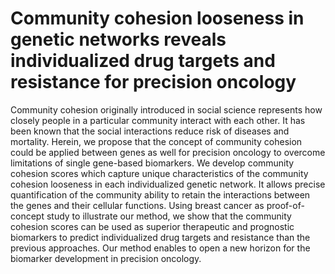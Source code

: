 # Community cohesion looseness in genetic networks reveals individualized drug targets and resistance for precision oncology
Community cohesion originally introduced in social science represents how closely people in a particular community interact with each other. It has been known that the social interactions reduce risk of diseases and mortality. Herein, we propose that the concept of community cohesion could be applied between genes as well for precision oncology to overcome limitations of single gene-based biomarkers. We develop community cohesion scores which capture unique characteristics of the community cohesion looseness in each individualized genetic network. It allows precise quantification of the community ability to retain the interactions between the genes and their cellular functions. Using breast cancer as proof-of-concept study to illustrate our method, we show that the community cohesion scores can be used as superior therapeutic and prognostic biomarkers to predict individualized drug targets and resistance than the previous approaches. Our method enables to open a new horizon for the biomarker development in precision oncology.


